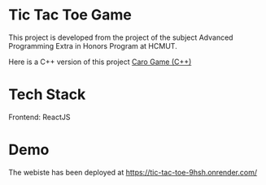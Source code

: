 # Tic Tac Toe Game

This project is developed from the project of the subject Advanced Programming Extra in Honors Program at HCMUT. 

Here is a C++ version of this project [Caro Game (C++)](https://github.com/anduckhmt146/CaroGame)

# Tech Stack

Frontend: ReactJS

# Demo

The webiste has been deployed at https://tic-tac-toe-9hsh.onrender.com/
